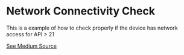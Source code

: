 # Network Connectivity Check
This is a example of how to check properly if the device has network access for API > 21

[See Medium Source](https://medium.com/swlh/how-to-check-internet-connection-on-android-q-ea7c5a103e3)